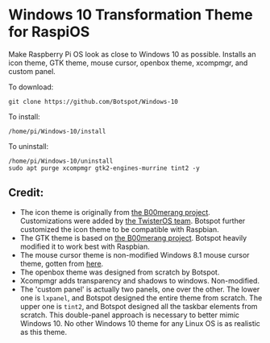 # Windows 10 Transformation Theme for RaspiOS
Make Raspberry Pi OS look as close to Windows 10 as possible.
Installs an icon theme, GTK theme, mouse cursor, openbox theme, xcompmgr, and custom panel.

To download:

    git clone https://github.com/Botspot/Windows-10
    
To install:
    
    /home/pi/Windows-10/install

To uninstall:

    /home/pi/Windows-10/uninstall
    sudo apt purge xcompmgr gtk2-engines-murrine tint2 -y
## Credit:
- The icon theme is originally from [the B00merang project](https://github.com/B00merang-Artwork/Windows-10). Customizations were added by [the TwisterOS team](https://twisteros.com/). Botspot further customized the icon theme to be compatible with Raspbian.
- The GTK theme is based on [the B00merang project](https://github.com/B00merang-Project/Windows-10). Botspot heavily modified it to work best with Raspbian.
- The mouse cursor theme is non-modified Windows 8.1 mouse cursor theme, gotten from [here](https://www.gnome-look.org/p/1084938/).
- The openbox theme was designed from scratch by Botspot.
- Xcompmgr adds transparency and shadows to windows. Non-modified.
- The 'custom panel' is actually two panels, one over the other. The lower one is `lxpanel`, and Botspot designed the entire theme from scratch. The upper one is `tint2`, and Botspot designed all the taskbar elements from scratch. This double-panel approach is necessary to  better mimic Windows 10. No other Windows 10 theme for any Linux OS is as realistic as this theme.
